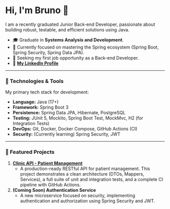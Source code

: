 # Hi, I'm Bruno 👋

I am a recently graduated Junior Back-end Developer, passionate about building robust, testable, and efficient solutions using Java.

- 🎓 Graduate in **Systems Analysis and Development**.
- 🌱 Currently focused on mastering the Spring ecosystem (Spring Boot, Spring Security, Spring Data JPA).
- 💼 Seeking my first job opportunity as a Back-end Developer.
- 🔗 [**My LinkedIn Profile**](https://www.linkedin.com/in/brunojoanucci)

---

### 🚀 Technologies & Tools

My primary tech stack for development:

- **Language:** Java (17+)
- **Framework:** Spring Boot 3
- **Persistence:** Spring Data JPA, Hibernate, PostgreSQL
- **Testing:** JUnit 5, Mockito, Spring Boot Test, MockMvc, H2 (for Integration Tests)
- **DevOps:** Git, Docker, Docker Compose, GitHub Actions (CI)
- **Security:** (Currently learning) Spring Security, JWT

---

### 📂 Featured Projects

1.  [**Clinic API - Patient Management**](https://github.com/BrunoLegal/clinic-api)
    - A production-ready RESTful API for patient management. This project demonstrates a clean architecture (DTOs, Mappers, Services), a full suite of unit and integration tests, and a complete CI pipeline with GitHub Actions.
2.  **(Coming Soon) Authentication Service**
    - A new microservice focused on security, implementing authentication and authorization using Spring Security and JWT.
